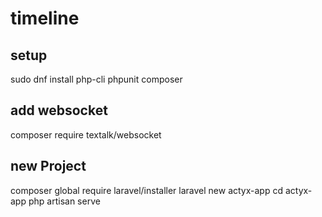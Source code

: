 # timeline

## setup

sudo dnf install php-cli phpunit composer

## add websocket

composer require textalk/websocket

## new Project

composer global require laravel/installer
laravel new actyx-app
cd actyx-app
php artisan serve

